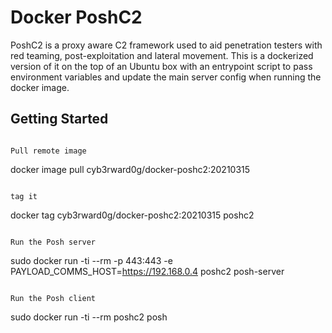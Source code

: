# Docker PoshC2

PoshC2 is a proxy aware C2 framework used to aid penetration testers with red teaming, post-exploitation and lateral movement. This is a dockerized version of it on the top of an Ubuntu box with an entrypoint script to pass environment variables and update the main server config when running the docker image.

## Getting Started

```

Pull remote image

```
docker image pull cyb3rward0g/docker-poshc2:20210315
```

tag it

```
docker tag cyb3rward0g/docker-poshc2:20210315 poshc2
```

Run the Posh server

```
sudo docker run -ti --rm -p 443:443 -e PAYLOAD_COMMS_HOST=https://192.168.0.4 poshc2 posh-server
```

Run the Posh client

```
sudo docker run -ti --rm poshc2 posh
```